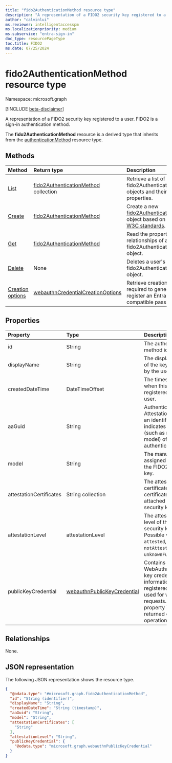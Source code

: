 ```yaml
---
title: "fido2AuthenticationMethod resource type"
description: "A representation of a FIDO2 security key registered to a user. FIDO2 is a sign-in authentication method."
author: "calvinlui"
ms.reviewer: intelligentaccesspm
ms.localizationpriority: medium
ms.subservice: "entra-sign-in"
doc_type: resourcePageType
toc.title: FIDO2
ms.date: 07/25/2024
---
```


# fido2AuthenticationMethod resource type

Namespace: microsoft.graph

[!INCLUDE [beta-disclaimer](../../includes/beta-disclaimer.md)]

A representation of a FIDO2 security key registered to a user. FIDO2 is a sign-in authentication method.

The **fido2AuthenticationMethod** resource is a derived type that inherits from the [authenticationMethod](authenticationmethod.md) resource type.

## Methods
|Method|Return type|Description|
|:---|:---|:---|
|[List](../api/fido2authenticationmethod-list.md)|[fido2AuthenticationMethod](../resources/fido2authenticationmethod.md) collection|Retrieve a list of a user's fido2AuthenticationMethod objects and their properties.|
|[Create](../api/authentication-post-fido2methods.md)|[fido2AuthenticationMethod](../resources/fido2authenticationmethod.md)|Create a new [fido2AuthenticationMethod](../resources/fido2authenticationmethod.md) object based on [WebAuthn W3C standards](https://www.w3.org/TR/webauthn-2/#iface-pkcredential).|
|[Get](../api/fido2authenticationmethod-get.md)|[fido2AuthenticationMethod](../resources/fido2authenticationmethod.md)|Read the properties and relationships of a user's fido2AuthenticationMethod object.|
|[Delete](../api/fido2authenticationmethod-delete.md)|None|Deletes a user's fido2AuthenticationMethod object.|
|[Creation options](../api/fido2authenticationmethod-creationoptions.md)|[webauthnCredentialCreationOptions](../resources/webauthncredentialcreationoptions.md)|Retrieve creation options required to generate and register an Entra ID compatible passkey.|

## Properties
|Property|Type|Description|
|:---|:---|:---|
|id|String|The authentication method identifier.|
|displayName|String|The display name of the key as given by the user.|
|createdDateTime|DateTimeOffset|The timestamp when this key was registered to the user.|
|aaGuid|String|Authenticator Attestation GUID, an identifier that indicates the type (such as make and model) of the authenticator.|
|model|String|The manufacturer-assigned model of the FIDO2 security key.|
|attestationCertificates|String collection|The attestation certificate or certificates attached to this security key.|
|attestationLevel|attestationLevel|The attestation level of this FIDO2 security key. Possible values are: `attested`, `notAttested`, `unknownFutureValue`.|
|publicKeyCredential|[webauthnPublicKeyCredential](../resources/webauthnpublickeycredential.md)|Contains the WebAuthn public key credential information being registered. Only used for write requests. This property isn't returned on read operations.|


## Relationships
None.

## JSON representation
The following JSON representation shows the resource type.

<!-- {
  "blockType": "resource",
  "keyProperty": "id",
  "@odata.type": "microsoft.graph.fido2AuthenticationMethod",
  "baseType": "microsoft.graph.authenticationMethod",
  "openType": false
}
-->
``` json
{
  "@odata.type": "#microsoft.graph.fido2AuthenticationMethod",
  "id": "String (identifier)",
  "displayName": "String",
  "createdDateTime": "String (timestamp)",
  "aaGuid": "String",
  "model": "String",
  "attestationCertificates": [
    "String"
  ],
  "attestationLevel": "String",
  "publicKeyCredential": {
    "@odata.type": "microsoft.graph.webauthnPublicKeyCredential"
  }
}
```


